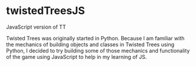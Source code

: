 # twistedTreesJS
JavaScript version of TT


Twisted Trees was originally started in Python. Because I am familiar with the mechanics of building objects and classes in Twisted Trees using Python, I decided to try building some of those mechanics and functionality of the game using JavaScript to help in my learning of JS.
